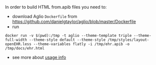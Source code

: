 In order to build HTML from.apib files you need to:
 - download Aglio `Dockerfile` from https://github.com/danielgtaylor/aglio/blob/master/Dockerfile
 - run 
```
docker run -v $(pwd):/tmp -t aglio --theme-template triple --theme-full-width --theme-style default --theme-style /tmp/styles/layout-openEHR.less --theme-variables flatly -i /tmp/ehr.apib -o /tmp/docs/ehr.html
```
 - see more about [usage info](https://github.com/danielgtaylor/aglio#executable)
 
